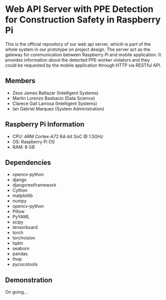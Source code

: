 # Web API Server with PPE Detection for Construction Safety in Raspberry Pi
This is the official repository of our web api server, whicih is part of the whole system in our prototype on project design. The server act as the gateway for communication between Raspberry Pi and mobile application. It provides information about the detected PPE worker violators and they could be requested by the mobile application through HTTP via RESTful API. 

## Members
- Zeus James Baltazar (Intelligent Systems)
- Martin Lorenzo Basbacio (Data Science)
- Clarece Gail Larrosa (Intelligent Systems)
- Ian Gabriel Marquez (System Administration)

## Raspberry Pi Information
- CPU: ARM Cortex-A72 64-bit SoC @ 1.5GHz<br>
- OS: Raspberry Pi OS<br>
- RAM: 8 GB<br>

## Dependencies
- opencv-python
- django
- djangorestframework
- Cython
- matplotlib
- numpy
- opencv-python
- Pillow
- PyYAML
- scipy
- tensorboard
- torch
- torchvision
- tqdm
- seaborn
- pandas
- thop
- pycocotools

## Demonstration
On going...
